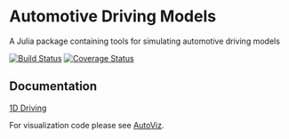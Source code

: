 # Automotive Driving Models

A Julia package containing tools for simulating automotive driving models

[![Build Status](https://travis-ci.org/tawheeler/AutomotiveDrivingModels.jl.svg?branch=master)](https://travis-ci.org/tawheeler/AutomotiveDrivingModels.jl)
[![Coverage Status](https://coveralls.io/repos/tawheeler/AutomotiveDrivingModels.jl/badge.svg?branch=master&service=github)](https://coveralls.io/github/tawheeler/AutomotiveDrivingModels.jl?branch=master)

## Documentation

[1D Driving](http://nbviewer.ipython.org/github/tawheeler/AutomotiveDrivingModels.jl/blob/master/docs/1DMobius.ipynb)


For visualization code please see [AutoViz](https://github.com/tawheeler/AutoViz.jl).
